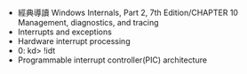# 

- 經典導讀 Windows Internals, Part 2, 7th Edition/CHAPTER 10 Management, diagnostics, and tracing
- Interrupts and exceptions
- Hardware interrupt processing
- 0: kd> !idt
- Programmable interrupt controller(PIC) architecture

